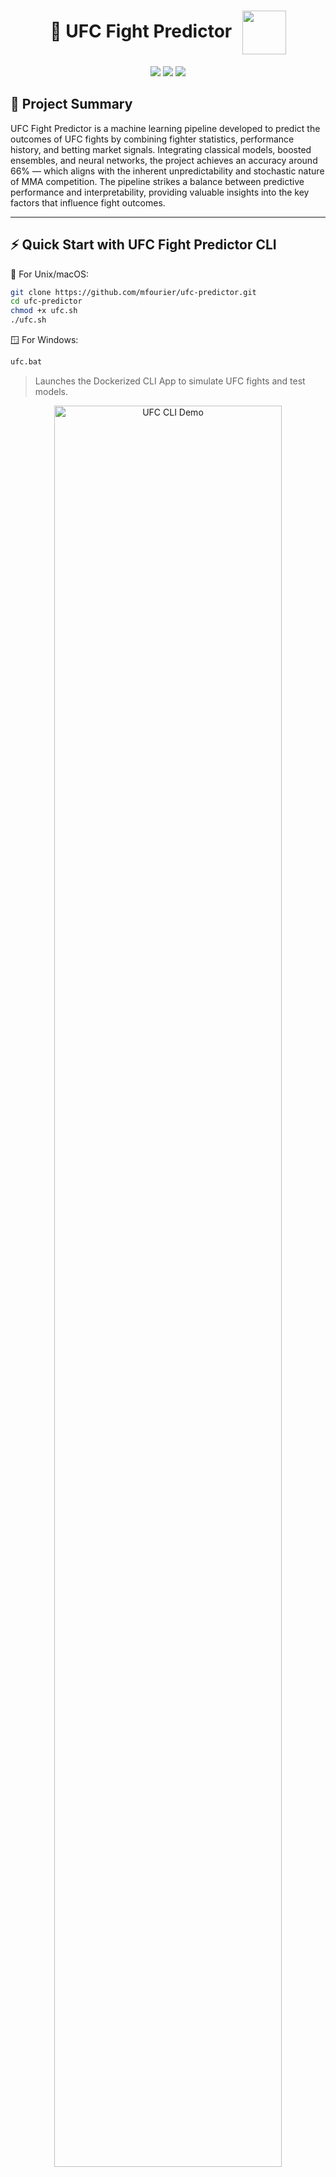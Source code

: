 <h1 align="center">
  🥋 UFC Fight Predictor
  <img src="img/ufc_logo.png" width="70" style="vertical-align: middle; margin-left: 10px;" />
</h1>

<p align="center">
  <img src="https://img.shields.io/badge/python-3.11-blue"/>
  <img src="https://img.shields.io/badge/license-MIT-blue"/>
  <img src="https://img.shields.io/badge/docker-ready-blue"/>
</p>

## 📝 Project Summary
UFC Fight Predictor is a machine learning pipeline developed to predict the outcomes of UFC fights by combining fighter statistics, performance history, and betting market signals. Integrating classical models, boosted ensembles, and neural networks, the project achieves an accuracy around 66% — which aligns with the inherent unpredictability and stochastic nature of MMA competition. The pipeline strikes a balance between predictive performance and interpretability, providing valuable insights into the key factors that influence fight outcomes.

---

## ⚡ Quick Start with UFC Fight Predictor CLI
🐧 For Unix/macOS:
```bash
git clone https://github.com/mfourier/ufc-predictor.git
cd ufc-predictor
chmod +x ufc.sh
./ufc.sh
```
🪟 For Windows:
```bash
ufc.bat
```
> Launches the Dockerized CLI App to simulate UFC fights and test models.

<p align="center">
  <img src="img/ufc_sh.gif" alt="UFC CLI Demo" width="85%" />
</p>

---
<p align="center">
  <img src="img/ufc_cli.png" alt="UFC CLI" width="45%"/>
  <img src="img/ufc_prediction.png" alt="UFC Prediction" width="45%"/>
</p>

## 🎯 Objective

This project aims to build a robust **binary classification model** to predict the winner of a UFC fight. The model estimates whether **Fighter Red** or **Fighter Blue** is more likely to win based on differences in physical attributes, fighting styles, and recent performances.

By transforming fighter-level data into **relative feature vectors**, the model learns from historical outcomes and generalizes to future matchups.

---

## 📊 Dataset Description

The dataset includes detailed information on historical UFC fights from 2010 to 2024. Each row represents a single bout, with features capturing the relative differences between both fighters in terms of physical attributes, performance history, and betting market data (odds).

- 🧍‍♂️ **Numerical attributes** (e.g., height, reach, age)
- 🎯 **Categorical encodings** (e.g., fighting style: orthodox, southpaw, switch; fight stance: open, closed; weight classes)
- 📈 **Performance indicators** (e.g., striking landed per minute, average takedown attempts)

### Key Feature Groups

- **Fighter Attributes**: Height, reach, weight class, stance, age.  
- **Style & Stance**: One-hot encoded during preprocessing.  
- **Performance Metrics**: Strikes per minute, accuracy, takedown attempts.  
- **Recent Form**: Win/loss streaks, odds. 

### 🎯 Target Variable:
- **0** → Fighter Red wins  
- **1** → Fighter Blue wins  

---

## 🛠️ Modeling Approach

The modeling pipeline is structured into three interconnected stages, designed to maximize predictive performance while ensuring interpretability and robustness, all preprocessing, feature engineering, and data splitting is handled via the modular UFCData class, ensuring consistent transformations across training and evaluation. All models are wrapped and evaluated through the UFCModel class.

1. **🔧 Feature Engineering**
   - Fighter data is transformed into **relative differences** between Blue and Red fighters, capturing key attributes such as height, reach, age, striking metrics, grappling performance, and win streaks.
   - Categorical variables (e.g., stance, fighting style, weight class) are one-hot encoded — binary categories use compact encoding, while multiclass variables retain full dummy representations.
   - Numerical features are standardized using scalers fitted exclusively on the training set to prevent data leakage.
   - Additional engineered features capture recent activity patterns, such as experience-per-age ratio (total rounds fought divided by age), win-by-decision rate difference, and win-by-finish rate difference.
   - Feature selection is informed by correlation analysis, aiming to minimize redundancy while preserving predictive signal.
   - A synthetic random noise feature (`Random_Noise`) is introduced as a baseline to assess feature importance. Different combinations were explored until the random column gained prominence, guiding the final selection. This iterative process resulted in a feature set that balances complexity, interpretability, and predictive power.

2. **🤖 Model Training**
   - A diverse suite of machine learning models is trained, combining **classical algorithms**, **boosted ensemble methods**, and **deep learning architectures**.
   - The task is framed as a binary classification problem, with a baseline distribution of approximately 58% red corner wins, reflecting historical outcome imbalance.
   - Hyperparameter tuning is systematically conducted in the notebook `04-training.ipynb` using `GridSearchCV`, with detailed parameter grids defined for each model. This exploration includes models such as XGBoost, SVM, Random Forest, AdaBoost, and Neural Networks, optimizing performance across algorithmic families.

3. **📊 Evaluation**
   - Model performance is assessed using a comprehensive set of metrics, computed via the modular `metrics.py` implementation:
     - **Accuracy** (0–1, higher is better): Overall proportion of correct predictions.
     - **Precision** (0–1, higher is better): Share of positive predictions that are actually correct.
     - **Recall** (0–1, higher is better): Share of true positives correctly identified.
     - **F1 Score** (0–1, higher is better): Harmonic mean of precision and recall, balancing both.
     - **ROC-AUC** (0.5–1, higher is better): Probability that the model ranks a random positive higher than a random negative.
     - **Brier Score** (0–1, lower is better): Mean squared error between predicted probabilities and actual outcomes, reflecting calibration.
   - Confusion matrices are used to visualize classification performance across true and false positives and negatives.
   - The framework supports automated multi-model comparison, enabling the identification of top-performing models per metric and facilitating robust benchmarking.

---

## 🤖 Models Implemented

The following classifiers have been integrated and carefully tuned, all coordinated through the modular `model_factory.py` pipeline, enabling systematic benchmarking and performance optimization:

- 🔹 **Classical Models**
  - ✅ **K-Nearest Neighbors (KNN)**: Classifies based on proximity to neighboring points in feature space.
  - ✅ **Support Vector Machine (SVM)**: Effective in high-dimensional, binary classification tasks.
  - ✅ **Logistic Regression**: Linear classifier with probabilistic outputs.
  - ✅ **Naive Bayes**: Probabilistic model suited for high-dimensional feature spaces.
  - ✅ **Quadratic Discriminant Analysis (QDA)**: Assumes Gaussian class-conditional distributions.

- 🔹 **Ensemble Methods**
  - ✅ **Random Forest**: Bagging ensemble of decision trees, providing robustness and low variance.
  - ✅ **Extra Trees**: Randomized ensemble variant of Random Forest, enhancing variance reduction.

- 🔹 **Boosted Ensemble Models**
  - ✅ **AdaBoost**: Sequentially combines weak learners to focus on difficult samples.
  - ✅ **Gradient Boosting**: Iteratively builds additive models to minimize prediction error.
  - ✅ **XGBoost**: Highly optimized gradient boosting with regularization, parallelism, and advanced hyperparameter tuning.

- 🔹 **Deep Learning**
  - ✅ **Neural Networks (MLP)**: Multi-layer perceptron capable of capturing complex, non-linear relationships.

<p align="center">
  <img src="img/Feature-importance-with-odds.png" alt="Feature importances for model with odds" width="45%"/>
  <img src="img/Feature-importance-no-odds.png" alt="Feature importances for model without odds" width="45%"/>
</p>

## 🧠 Feature Importance Analysis (With vs. Without Odds)

A comparative analysis of feature importance across models trained **with** and **without** betting odds reveals key shifts in predictive behavior.

### 🔍 Models Trained Without Odds

Models that exclude betting odds rely more heavily on **physical attributes** and **technical performance metrics** to make predictions.

- **Top recurring features:**
  - `ReachDif`, `HeightReachRatioDif`, `AgeDif`, `AvgTDDif`, `SigStrDif`
  - Indicators of experience and momentum: `RedTotalFights`, `WinStreakDif`, `RedWinRatio`

- **Key observations:**
  - Linear models like Logistic Regression and SVM rank `ReachDif` and `HeightReachRatioDif` among the most important coefficients.
  - Tree-based models (Random Forest, Extra Trees, Gradient Boosting) distribute importance across age, striking, grappling, and fight history.
  - Features related to underdog performance (e.g., `BlueFinishRate`, `BlueKOPerFight`) appear less prominently, reflecting the difficulty of modeling surprise outcomes without external priors.

---

### 🔍 Models Trained With Odds

Once the feature `OddsDif` is introduced (capturing the difference in betting odds between fighters), the importance landscape changes dramatically.

- **Top feature across all models:**
  - ✅ `OddsDif` is by far the **most important feature**, dominating both linear and tree-based models.
    - In Gradient Boosting and XGBoost, `OddsDif` alone accounts for more than **50%** of total importance.

- **Secondary features:**
  - `AgeDif`, `SigStrDif`, `AvgTDDif`, `ReachDif`, `RedSubPerFight`, `RedWinRatio`, `BlueKOPerFight`

- **Key observations:**
  - Linear models assign extremely high coefficients to `OddsDif`, reducing reliance on all other features.
  - Tree-based models still incorporate performance metrics, but `OddsDif` consistently sits at the top.
  - The introduction of betting odds tends to **stabilize** model performance and shift attention away from nuanced technical details.

---

### 🧩 Conclusion

- Without odds, models must infer advantage purely from physical and statistical differences between fighters.
- With odds, models gain access to a **powerful proxy of market knowledge**, which reflects public perception, fighter form, injury rumors, and expert insights—all aggregated into a single feature.
- This results in higher predictive accuracy and more calibrated outputs, but also **reduces model reliance on handcrafted features**.

> Betting odds act as a real-world prior, dramatically enhancing model confidence—but at the cost of reduced interpretability and generalization when odds are unavailable.


## 📈 Model Performance Summary

The table below summarizes the main evaluation metrics for all trained models (values computed via `metrics.py` and experiment logs):

## 📊 Model Performance Summary

| Model                        | Accuracy | Balanced Accuracy | Precision Red | Recall Red | F1 Red | Precision Blue | Recall Blue | F1 Blue | F1 Macro | ROC AUC | Brier Score | MCC    | Kappa  |
|-----------------------------|----------|-------------------|----------------|------------|--------|----------------|-------------|---------|----------|---------|--------------|--------|--------|
| Logistic Regression         | 0.6636   | 0.6459            | 0.6925         | 0.7561     | 0.7229 | 0.6136         | 0.5357      | 0.5720  | 0.6475   | 0.7145  | 0.2138       | 0.2989 | 0.2970 |
| Random Forest               | 0.6669   | 0.6430            | 0.6840         | 0.7920     | 0.7340 | 0.6320         | 0.4940      | 0.5546  | 0.6443   | 0.7062  | 0.2142       | 0.3006 | 0.2049 |
| Support Vector Machine      | 0.6669   | 0.6499            | 0.6962         | 0.7561     | 0.7249 | 0.6171         | 0.5437      | 0.5781  | 0.6515   | 0.7142  | 0.2130       | 0.3064 | 0.3048 |
| K-Nearest Neighbors         | 0.5945   | 0.5688            | 0.6303         | 0.7288     | 0.6760 | 0.5215         | 0.4087      | 0.4583  | 0.5671   | 0.6121  | 0.2415       | 0.1445 | 0.2349 |
| AdaBoost                    | 0.6553   | 0.6258            | 0.6675         | 0.8092     | 0.7315 | 0.6264         | 0.4425      | 0.5186  | 0.6251   | 0.7007  | 0.2173       | 0.2719 | 0.2623 |
| Naive Bayes                 | 0.6170   | 0.6219            | 0.7019         | 0.6500     | 0.6417 | 0.5358         | 0.6528      | 0.5886  | 0.6151   | 0.6618  | 0.2568       | 0.2408 | 0.2367 |
| Extra Trees                 | 0.6370   | 0.6087            | 0.6567         | 0.7848     | 0.7150 | 0.5924         | 0.4325      | 0.5000  | 0.6075   | 0.6575  | 0.2259       | 0.2327 | 0.2258 |
| Gradient Boosting           | 0.6610   | 0.6396            | 0.6840         | 0.7733     | 0.7259 | 0.6174         | 0.5060      | 0.5562  | 0.6410   | 0.7023  | 0.2140       | 0.2901 | 0.2864 |
| Quadratic Discriminant Analysis | 0.6570 | 0.6410          | 0.6908         | 0.7403     | 0.7147 | 0.6013         | 0.5417      | 0.5699  | 0.6423   | 0.6959  | 0.2208       | 0.2870 | 0.2859 |
| Neural Network              | 0.6536   | 0.6433            | 0.6993         | 0.7073     | 0.7033 | 0.5887         | 0.5794      | 0.5840  | 0.6436   | 0.6968  | 0.2172       | 0.2873 | 0.2873 |
| XGBoost                     | 0.6578   | 0.6332            | 0.6765         | 0.7862     | 0.7273 | 0.6189         | 0.4802      | 0.5408  | 0.6340   | 0.7068  | 0.2122       | 0.2806 | 0.2749 |

## 📈 Model Performance Summary (No Odds)

| Model                                | Accuracy | Balanced Accuracy | Precision Red | Recall Red | F1 Red | Precision Blue | Recall Blue | F1 Blue | F1 Macro | ROC AUC | Brier Score | MCC    | Kappa  |
|-------------------------------------|----------|-------------------|----------------|------------|--------|----------------|-------------|---------|----------|---------|--------------|--------|--------|
| Logistic Regression (no_odds)       | 0.6278   | 0.5890            | 0.6377         | 0.8307     | 0.7215 | 0.5973         | 0.3472      | 0.4391  | 0.5803   | 0.6291  | 0.2297       | 0.2045 | 0.1889 |
| Random Forest (no_odds)             | 0.5828   | 0.5450            | 0.6099         | 0.7805     | 0.6847 | 0.5049         | 0.3095      | 0.3838  | 0.5342   | 0.5824  | 0.2412       | 0.1016 | 0.0951 |
| Support Vector Machine (no_odds)    | 0.6278   | 0.5761            | 0.6248         | 0.8981     | 0.7369 | 0.6432         | 0.2540      | 0.3642  | 0.5505   | 0.6276  | 0.2300       | 0.2019 | 0.1660 |
| K-Nearest Neighbors (no_odds)       | 0.5254   | 0.5101            | 0.5886         | 0.6055     | 0.5969 | 0.4318         | 0.4147      | 0.4231  | 0.5100   | 0.5058  | 0.3295       | 0.0203 | 0.0202 |
| AdaBoost (no_odds)                  | 0.6070   | 0.5677            | 0.6240         | 0.8121     | 0.7057 | 0.5544         | 0.3234      | 0.4085  | 0.5571   | 0.6158  | 0.2348       | 0.1555 | 0.1438 |
| Naive Bayes (no_odds)               | 0.5554   | 0.5631            | 0.6468         | 0.5151     | 0.5735 | 0.4768         | 0.6111      | 0.5357  | 0.5546   | 0.6003  | 0.2694       | 0.1249 | 0.1214 |
| Extra Trees (no_odds)               | 0.5853   | 0.5494            | 0.6132         | 0.7733     | 0.6840 | 0.5093         | 0.3254      | 0.3971  | 0.5406   | 0.5851  | 0.2414       | 0.1100 | 0.1039 |
| Gradient Boosting (no_odds)         | 0.6070   | 0.5730            | 0.6295         | 0.7848     | 0.6986 | 0.5482         | 0.3611      | 0.4354  | 0.5670   | 0.6098  | 0.2369       | 0.1610 | 0.1531 |
| QDA (no_odds)                       | 0.6170   | 0.5906            | 0.6454         | 0.7547     | 0.6958 | 0.5570         | 0.4266      | 0.4831  | 0.5895   | 0.6318  | 0.2330       | 0.1915 | 0.1873 |
| Neural Network (no_odds)            | 0.6278   | 0.5802            | 0.6286         | 0.8766     | 0.7322 | 0.6245         | 0.2837      | 0.3902  | 0.5612   | 0.6344  | 0.2291       | 0.2014 | 0.1734 |
| XGBoost (no_odds)                   | 0.6020   | 0.5703            | 0.6287         | 0.7676     | 0.6912 | 0.5371         | 0.3730      | 0.4403  | 0.5657   | 0.5994  | 0.2414       | 0.1527 | 0.1468 |

> 📌 *Complete results and additional visualizations can be inspected in `notebooks/05-model_experiments.ipynb`.*

---

### 📊 Metrics Analysis and Predictive Limits

- To avoid corner-based bias (favoring Red or Blue arbitrarily), all models in this project were tuned using F1 Macro as the primary scoring metric during GridSearchCV. This ensures that the classifier balances performance across both classes — rewarding models that perform well on underdog Blue wins just as much as favorites. This choice is especially important in UFC fights, where class imbalance (e.g., favorites vs. underdogs) can skew metrics like accuracy.

- When comparing models trained with and without betting odds, we consistently observe that the highest predictive performance peaks around 66–67% accuracy for models that include odds (e.g., SVM, Logistic Regression, Random Forest), while no-odds models plateau slightly lower, around 62–63% at best. This gap reinforces the predictive value of market signals, but also confirms a natural ceiling in the dataset's discriminative power.

- Among no-odds models, the best performers (Logistic Regression, Neural Network, QDA) still achieve reasonably high recall for the Red corner (≥0.75), but struggle in correctly identifying Blue wins — as evidenced by low Recall Blue scores (<0.45) and imbalanced F1 scores. This asymmetry reflects the challenges in capturing underdog victories without external priors like odds.

- Across all models, ROC AUC scores range from ~0.60 to 0.71, indicating that while classifiers can separate classes better than chance, the confidence of predictions remains moderate, especially in edge cases. Brier scores, typically between 0.21 and 0.27, also suggest that probability calibration could be improved.

- Most ensemble models (e.g., Random Forest, Extra Trees) show high recall for the Red corner, but their F1 Blue and Precision Blue are low, suggesting a bias toward the majority class — a sign of class imbalance or insufficient feature diversity for upsets.

- Ultimately, combat sports like MMA are inherently stochastic, and outcomes can flip based on unpredictable variables (e.g., game plan, injuries, judging). Even the most optimized ML models are unlikely to consistently exceed ~66% accuracy on such data without introducing richer inputs like stylistic breakdowns, real-time metrics, or temporal context (e.g., training camp quality, layoffs, fight location). While machine learning models can extract useful patterns from fighter stats and historical data, the chaotic nature of MMA limits deterministic prediction accuracy, making ~66% a realistic ceiling under the current setup.

## 🧩 Feature Descriptions

| Feature Name            | Description                                                                                           |
|-------------------------|-----------------------------------------------------------------------------------------------------|
| BlueTotalTitleBouts     | Number of title fights for Blue corner fighter.                                                     |
| RedTotalTitleBouts      | Number of title fights for Red corner fighter.                                                      |
| LoseStreakDif           | Difference in current losing streaks (Blue - Red).                                                  |
| WinStreakDif           | Difference in current winning streaks (Blue - Red).                                                |
| LongestWinStreakDif    | Difference in longest historical win streaks (Blue - Red).                                          |
| KODif                  | Difference in number of KO/TKO wins (Blue - Red).                                                   |
| SubDif                 | Difference in number of submission wins (Blue - Red).                                               |
| HeightDif              | Difference in height (cm, Blue - Red).                                                              |
| ReachDif               | Difference in reach (cm, Blue - Red).                                                               |
| AgeDif                 | Difference in age (years, Blue - Red).                                                              |
| SigStrDif             | Difference in average significant strikes landed per minute (Blue - Red).                           |
| AvgSubAttDif         | Difference in average submission attempts per 15 minutes (Blue - Red).                               |
| AvgTDDif            | Difference in average takedowns landed per 15 minutes (Blue - Red).                                   |
| RedTotalFights         | Total number of fights for Red corner fighter.                                                     |
| BlueTotalFights        | Total number of fights for Blue corner fighter.                                                    |
| FightStance           | Indicator if fighters have same stance (`Closed Stance`) or different (`Open Stance`).             |
| WeightGroup          | Mapped weight class group (e.g., Light, Medium, Heavy, Women).                                      |
| BlueFinishRate        | Finish rate (KO+SUB wins / total fights) for Blue fighter.                                         |
| RedFinishRate         | Finish rate (KO+SUB wins / total fights) for Red fighter.                                          |
| BlueWinRatio          | Win ratio (wins / total fights) for Blue fighter.                                                  |
| RedWinRatio           | Win ratio (wins / total fights) for Red fighter.                                                   |
| HeightReachRatioDif  | Difference in height-to-reach ratio (height/reach, Blue - Red).                                    |
| RedKOPerFight        | KO/TKO wins per fight for Red fighter.                                                             |
| BlueKOPerFight       | KO/TKO wins per fight for Blue fighter.                                                            |
| RedSubPerFight       | Submission wins per fight for Red fighter.                                                         |
| BlueSubPerFight      | Submission wins per fight for Blue fighter.                                                        |
| IsFiveRoundFight     | Indicator if the fight is scheduled as a five-round fight (1 = Yes, 0 = No).                       |
| OddsDif (if used)    | Difference in betting odds (Blue odds - Red odds; lower favors the fighter).                      |


<p align="center">
  <img src="img/Feature-distribution-1-3.png" alt="Processed feature distribution part 1" width="100%"/>
</p>

<p align="center">
  <img src="img/Feature-distribution-2-3.png" alt="Processed feature distribution part 2" width="100%"/>
</p>

<p align="center">
  <img src="img/Feature-distribution-3-3.png" alt="Processed feature distribution part 3" width="100%"/>
</p>

<p align="center">
  <img src="img/Correlation-matrix.png" alt="Processed feature distribution part 3" width="100%"/>
</p>

## 🔬 Noise-Based Feature Selection

To improve feature selection, we conducted a **Noise-Based Feature Selection** experiment. A synthetic random feature (`Random_Noise`) was added to the dataset using `UFCData.add_random_feature()`, and feature importance was analyzed across multiple models. Any real feature showing lower importance than the random column was considered uninformative and a candidate for exclusion.

This iterative process helped refine the feature set, striking a balance between **model complexity, interpretability, and predictive performance**.  
**Below: on the left, feature importances with the random noise benchmark; on the right, after applying several feature engineering refinements, with the random noise column removed:**

<p align="center">
  <img src="img/Noise-based-feature-selection-1-2.png" alt="Feature importances with random noise benchmark" width="47%"/>
  <img src="img/Noise-based-feature-selection-2-2.png" alt="Feature importances with random noise benchmark" width="47%"/>
</p>

---

## 🚀 Getting Started

You can interact with UFC Fight Predictor in two ways:

---

### 🧪 Run the pipeline via notebooks

1. **Clone the repository**

```bash
git clone https://github.com/mfourier/ufc-predictor.git
cd ufc-predictor
```

2. **Install dependencies**

```bash
pip install -r requirements.txt
```

3. **Run the pipeline notebooks**

Follow the workflow step by step:

- `notebooks/01-etl.ipynb` → Data cleaning and preparation  
- `notebooks/02-eda.ipynb` → Exploratory data analysis  
- `notebooks/03-feature_engineering.ipynb` → Feature construction  
- `notebooks/04-training.ipynb` → Model training and tuning  
- `notebooks/05-model_experiments.ipynb` → Evaluation and comparison  
- `notebooks/06-deployment.ipynb` → CLI integration and deployment flow

### 🖥️ Launch the CLI App (Dockerized)

You can simulate UFC fights or build custom matchups using an interactive CLI interface powered by `rich`.

#### ✅ Quick Launch with `ufc.sh`

If you're on Unix/Linux/macOS, use the provided script to build and run the app automatically:

```bash
chmod +x ufc.sh
./ufc.sh
```

This script will:

- Check if the Docker image exists (and build it if necessary)

- Launch the CLI inside a container

- Mount your local models and datasets

🛠️ Manual Docker Usage (Alternative)

1. Build the Docker image
```bash
docker build -t ufc-cli .
```
2. Run the CLI interactively
```bash
docker run -it ufc-cli
```

ℹ️ Make sure the models/ and data/processed/ directories exist and contain your trained models and preprocessed datasets. The CLI will automatically load them.

Once running, the CLI allows you to:

- 🔎 Simulate historical matchups between known fighters

- 🧠 Predict outcomes using multiple models (with or without betting odds)

- 🧪 Create and test custom fight scenarios

- 📈 View model performance metrics and confusion matrices
---

## 🧪 Project Structure

```bash
ufc-predictor/
├── app.py                            # Main entry point
├── data/
│   ├── raw/                          # Original fight data
│   ├── processed/                    # Cleaned and transformed datasets
│   └── results/                      # Evaluation logs, metrics, model reports
├── notebooks/
│   ├── 01-etl.ipynb                  # Data extraction and cleaning
│   ├── 02-eda.ipynb                  # Exploratory Data Analysis
│   ├── 03-feature_engineering.ipynb  # Feature engineering using UFCData
│   ├── 04-training.ipynb             # Model training using the training set
│   ├── 05-model_experiments.ipynb    # Model comparison and results analysis
│   └── 06-deployment.ipynb           # Deployment exploration and integration
├── src/
│   ├── config.py                     # Model hyperparameters and registry
│   ├── data.py                       # UFCData class: manages data splits and transformations
│   ├── helpers.py                    # Utility and preprocessing functions
│   ├── io_model.py                   # Save/load model objects from disk
│   ├── metrics.py                    # Evaluation metrics and plots
│   ├── model.py                      # UFCModel class: Wrapper class for saving, loading, and evaluating models
│   ├── model_factory.py              # Central model selection logic
│   └── predictor.py                  # UFCPredictor class: interactive fight prediction interface
├── docs/                             # Markdown documentation per model
├── img/                              # Images for plots, logos, and visuals
└── requirements.txt                  # Project dependencies

```

---

## 📚 Documentation

Comprehensive project documentation is available in the `docs/` folder, covering:

- **Model overviews and mathematical formulations**: Detailed descriptions of each algorithm, including underlying principles and expected behavior.
- **Key assumptions and limitations**: Insights into when and why each model performs best, as well as potential pitfalls.
- **Hyperparameter grids**: Full parameter configurations used for tuning with `GridSearchCV`, enabling reproducibility and extension.
- **Training logs**: A CSV file automatically generated during experiments, storing key metrics, best hyperparameters, and training durations for each model, enabling result tracking and comparison across runs.
- **Usage guides**: Step-by-step instructions on running the notebooks, customizing experiments, and interpreting results.

---

## 👥 Contributors

- **Maximiliano Lioi** — M.Sc. in Applied Mathematics @ University of Chile
- **Rocío Yáñez** — M.Sc. in Applied Mathematics @ University of Chile

---

## 🚧 What's Next

This project lays the foundation for UFC fight prediction using structured statistics and market signals. Moving forward, we aim to transform it into a **serious betting-grade model** by integrating richer data and more powerful algorithms:

- 🔁 **Upgrade dataset**  
  We are switching to a more comprehensive dataset, including detailed fight-level statistics, injury records, and fighter time-series. This will reduce noise and increase signal for both favorites and underdogs.

- 🧠 **Integrate AutoGluon**  
  Replace classic scikit-learn models with **AutoGluon**, a powerful AutoML framework capable of handling heterogeneous feature types, boosting ensemble performance, and improving calibration — all with minimal tuning.

- 💸 **Towards real-world betting utility**  
  Combine predictive probabilities with betting odds to assess **value bets** and **expected return**, aiming to simulate actual betting strategies (e.g., Kelly criterion, flat betting). This will enable backtesting of UFC betting models in realistic scenarios.

- 🌐 **Deployment roadmap**  
  Evaluate deployment on a lightweight web interface (e.g., Streamlit) and explore future REST API endpoints for remote prediction.

> Stay tuned for **UFC-Predictor v2** — a new chapter focused on generalization, betting ROI, and high-stakes predictive modeling.

---

## 🙏 Acknowledgements

We thank [shortlikeafox](https://github.com/shortlikeafox/ultimate_ufc_dataset) for their excellent work compiling the UFC dataset used as the foundation of this project. Their contribution made it possible to train and evaluate predictive models on historical fight outcomes.

---

### Disclaimer

This project is an independent work for academic and research purposes.  
It is not affiliated with, endorsed by, or sponsored by UFC, Zuffa LLC, or any related entity.  
All trademarks and fight data belong to their respective owners.

